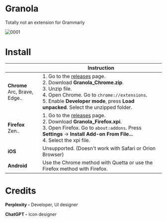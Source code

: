 # Granola
Totally not an extension for Grammarly


![0001](https://github.com/user-attachments/assets/bba19b34-90e2-4ebc-ae21-746c943e755e)



# Install

|  | Instruction |
|---|---|
| **Chrome** <br>Arc, Brave, Edge.. | 1. Go to the [releases](https://github.com/Dr-Sauce/Granola/releases/latest) page.  <br>2. Download **Granola_Chrome.zip**.  <br>3. Unzip file.  <br>4. Open Chrome. Go to ```chrome://extensions```.   <br>5. Enable **Developer mode**, press **Load unpacked**.  Select the unzipped folder. |
| **Firefox** <br>Zen.. | 1. Go to the [releases](https://github.com/Dr-Sauce/Granola/releases/latest) page.  <br>2. Download **Granola_Firefox.xpi**.  <br>3. Open Firefox. Go to ```about:addons```. Press **Settings** → **Install Add-on From File...**  <br>4. Select the xpi file. |
| **iOS** | Unsupported. (Doesn't work with Safari or Orion Browser) |
| **Android** | Use the Chrome method with Quetta or use the Firefox method with Firefox. |

# Credits
**Perplexity -** Developer, UI designer

**ChatGPT -** Icon designer
